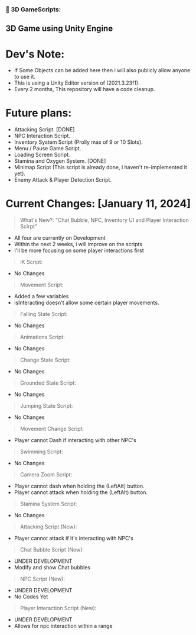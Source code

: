 ### 🔨 3D GameScripts:
3D Game using Unity Engine
---

<h1>Dev's Note:</h1>

- If Some Objects can be added here then i will also publicly allow anyone to use it.
- This is using a Unity Editor version of (2021.3.23f1).
- Every 2 months, This repository will have a code cleanup.

<h1>Future plans:</h1>

- Attacking Script. [DONE]
- NPC Interaction Script.
- Inventory System Script (Prolly max of 9 or 10 Slots).
- Menu / Pause Game Script.
- Loading Screen Script.
- Stamina and Oxygen System. [DONE]
- Minimap Script (This script is already done, i haven't re-implemented it yet).
- Enemy Attack & Player Detection Script.

<h1>Current Changes: [January 11, 2024]</h1>

> What's New?: "Chat Bubble, NPC, Inventory UI and Player Interaction Scirpt"
- All four are currently on Development
- Within the next 2 weeks, i will improve on the scripts
- I'll be more focusing on some player interactions first

> IK Script:
- No Changes
  
> Movement Script:
- Added a few variables
- isInteracting doesn't allow some certain player movements.

> Falling State Script:
- No Changes

> Animations Script:
- No Changes

> Change State Script:
- No Changes

> Grounded State Script:
- No Changes

> Jumping State Script:
- No Changes

> Movement Change Script:
- Player cannot Dash if interacting with other NPC's

> Swimming Script:
- No Changes

> Camera Zoom Script:
- Player cannot dash when holding the (LeftAlt) button.
- Player cannot attack when holding the (LeftAlt) button.

> Stamina System Script:
- No Changes

> Attacking Script (New):
- Player cannot attack if it's interacting with NPC's

> Chat Bubble Script (New):
- UNDER DEVELOPMENT
- Modify and show Chat bubbles

> NPC Script (New):
- UNDER DEVELOPMENT
- No Codes Yet

> Player Interaction Script (New):
- UNDER DEVELOPMENT
- Allows for npc interaction within a range
